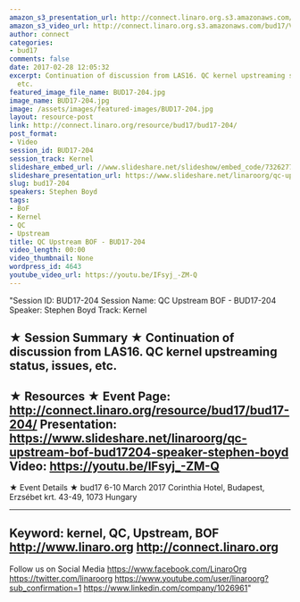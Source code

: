 ```yaml
---
amazon_s3_presentation_url: http://connect.linaro.org.s3.amazonaws.com/bud17/Presentations/BUD17-204%20QC%20Upstreaming%20BoF.pdf
amazon_s3_video_url: http://connect.linaro.org.s3.amazonaws.com/bud17/Videos/Tuesday/BUD17-204%20QC%20Upstreaming%20BoF.mp4
author: connect
categories:
- bud17
comments: false
date: 2017-02-28 12:05:32
excerpt: Continuation of discussion from LAS16. QC kernel upstreaming status, issues,
  etc.
featured_image_file_name: BUD17-204.jpg
image_name: BUD17-204.jpg
image: /assets/images/featured-images/BUD17-204.jpg
layout: resource-post
link: http://connect.linaro.org/resource/bud17/bud17-204/
post_format:
- Video
session_id: BUD17-204
session_track: Kernel
slideshare_embed_url: //www.slideshare.net/slideshow/embed_code/73262773
slideshare_presentation_url: https://www.slideshare.net/linaroorg/qc-upstream-bof-bud17204-speaker-stephen-boyd
slug: bud17-204
speakers: Stephen Boyd
tags:
- BoF
- Kernel
- QC
- Upstream
title: QC Upstream BOF - BUD17-204
video_length: 00:00
video_thumbnail: None
wordpress_id: 4643
youtube_video_url: https://youtu.be/IFsyj_-ZM-Q
---
```


"Session ID: BUD17-204
Session Name: QC Upstream BOF - BUD17-204
Speaker: Stephen Boyd
Track: Kernel


★ Session Summary ★
Continuation of discussion from LAS16. QC kernel upstreaming status, issues, etc.
---------------------------------------------------
★ Resources ★
Event Page: http://connect.linaro.org/resource/bud17/bud17-204/
Presentation: https://www.slideshare.net/linaroorg/qc-upstream-bof-bud17204-speaker-stephen-boyd
Video: https://youtu.be/IFsyj_-ZM-Q
 ---------------------------------------------------

★ Event Details ★
bud17
6-10 March 2017
Corinthia Hotel, Budapest,
Erzsébet krt. 43-49,
1073 Hungary

---------------------------------------------------
Keyword: kernel, QC, Upstream, BOF
http://www.linaro.org
http://connect.linaro.org
---------------------------------------------------
Follow us on Social Media
https://www.facebook.com/LinaroOrg
https://twitter.com/linaroorg
https://www.youtube.com/user/linaroorg?sub_confirmation=1
https://www.linkedin.com/company/1026961"
